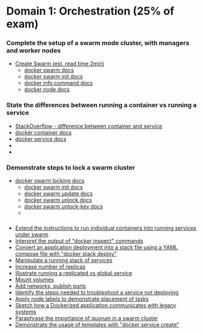 
# Domain 1: Orchestration (25% of exam)


### Complete the setup of a swarm mode cluster, with managers and worker nodes

- [Create Swarm (est. read time 2min)](https://docs.docker.com/engine/swarm/swarm-tutorial/create-swarm/)
  - [docker swarm docs](https://docs.docker.com/engine/reference/commandline/swarm/)
  - [docker swarm init docs](https://docs.docker.com/engine/reference/commandline/swarm_init/)
  - [docker info command docs](https://docs.docker.com/engine/reference/commandline/info/)
  - [docker node docs](https://docs.docker.com/engine/reference/commandline/node/)


### State the differences between running a container vs running a service

- [StackOverflow - difference between container and service](https://stackoverflow.com/a/43408904)
- [docker container docs](https://docs.docker.com/engine/reference/commandline/container/)
- [docker service docs](https://docs.docker.com/engine/reference/commandline/service/)
- []()
- []()

### Demonstrate steps to lock a swarm cluster

- [docker swarm locking docs](https://docs.docker.com/engine/swarm/swarm_manager_locking/)
  - [docker swarm init docs](https://docs.docker.com/engine/reference/commandline/swarm_init/)
  - [docker swarm update docs](https://docs.docker.com/engine/reference/commandline/swarm_update/)
  - [docker swarm unlock docs](https://docs.docker.com/engine/reference/commandline/swarm_unlock/)
  - [docker swarm unlock-key docs](https://docs.docker.com/engine/reference/commandline/swarm_unlock-key/)
  - []()


###

###

###

###

###

###

###





- [Extend the instructions to run individual containers into running services under swarm](https://docs.docker.com/engine/swarm/swarm-tutorial/deploy-service/)
- [Interpret the output of "docker inspect" commands](https://docs.docker.com/engine/swarm/swarm-tutorial/inspect-service/)
- [Convert an application deployment into a stack file using a YAML compose file with
  "docker stack deploy"](https://docs.docker.com/engine/reference/commandline/stack_deploy/)
- [Manipulate a running stack of services](https://docs.docker.com/engine/reference/commandline/stack_services/#related-commands)
- [Increase number of replicas](https://docs.docker.com/engine/reference/commandline/service_scale/)
- [Illustrate running a replicated vs global service](https://docs.docker.com/engine/swarm/how-swarm-mode-works/services/#replicated-and-global-services)
- [Mount volumes](https://docs.docker.com/engine/admin/volumes/volumes/)
- [Add networks, publish ports](https://docs.docker.com/engine/userguide/networking/)
- [Identify the steps needed to troubleshoot a service not deploying](https://docs.docker.com/engine/swarm/swarm-tutorial/deploy-service/)
- [Apply node labels to demonstrate placement of tasks](https://docs.docker.com/engine/reference/commandline/node_update/)
- [Sketch how a Dockerized application communicates with legacy systems](https://docs.docker.com/config/containers/container-networking/)
- [Paraphrase the importance of quorum in a swarm cluster](https://docs.docker.com/engine/swarm/raft/)
- [Demonstrate the usage of templates with "docker service create"](https://docs.docker.com/engine/reference/commandline/service_create/#create-services-using-templates)
